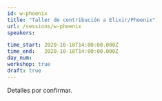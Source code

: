 ```yaml
---
id: w-phoenix
title: "Taller de contribución a Elixir/Phoenix"
url: /sessions/w-phoenix
speakers:

time_start: 2020-10-18T14:00:00.000Z
time_end:   2020-10-18T14:00:00.000Z
day_num: 
workshop: true
draft: true
---
```


Detalles por confirmar.